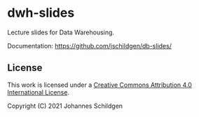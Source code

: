 # dwh-slides

Lecture slides for Data Warehousing.

Documentation: https://github.com/jschildgen/db-slides/

## License

This work is licensed under a [Creative Commons Attribution 4.0 International
License](http://creativecommons.org/licenses/by/4.0/legalcode).

Copyright (C) 2021 Johannes Schildgen

